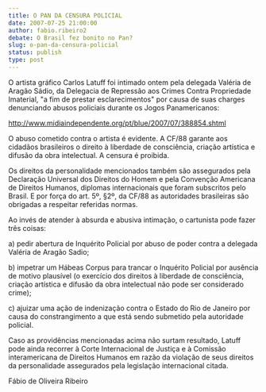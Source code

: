 ```yaml
---
title: O PAN DA CENSURA POLICIAL
date: 2007-07-25 21:00:00
author: fabio.ribeiro2
debate: O Brasil fez bonito no Pan?
slug: o-pan-da-censura-policial
status: publish 
type: post
---
```


  

  

  

O artista gráfico Carlos Latuff foi intimado ontem pela delegada Valéria de Aragão Sádio, da Delegacia de Repressão aos Crimes Contra Propriedade Imaterial, "a fim de prestar esclarecimentos" por causa de suas charges denunciando abusos policiais durante os Jogos Panamericanos:  

  

  

http://www.midiaindependente.org/pt/blue/2007/07/388854.shtml  

  

  

O abuso cometido contra o artista é evidente. A CF/88 garante aos cidadãos brasileiros o direito à liberdade de consciência, criação artística e difusão da obra intelectual. A censura é proibida.   

  

  

Os direitos da personalidade mencionados também são assegurados pela Declaração Universal dos Direitos do Homem e pela Convenção Americana de Direitos Humanos, diplomas internacionais que foram subscritos pelo Brasil. E por força do art. 5º, §2º, da CF/88 as autoridades brasileiras são obrigadas a respeitar referidas normas.  

  

  

Ao invés de atender à absurda e abusiva intimação, o cartunista pode fazer três coisas:  

  

  

a) pedir abertura de Inquérito Policial por abuso de poder contra a delegada Valéria de Aragão Sadio;  

  

  

b) impetrar um Hábeas Corpus para trancar o Inquérito Policial por ausência de motivo plausível (o exercício dos direitos à liberdade de consciência, criação artística e difusão da obra intelectual não pode ser considerado crime);  

  

  

  

c) ajuizar uma ação de indenização contra o Estado do Rio de Janeiro por causa do constrangimento a que está sendo submetido pela autoridade policial.  

  

  

Caso as providências mencionadas acima não surtam resultado, Latuff pode ainda recorrer à Corte Internacional de Justiça e à Comissão interamericana de Direitos Humanos em razão da violação de seus direitos da personalidade assegurados pela legislação internacional citada.   

  

  

  

  

Fábio de Oliveira Ribeiro
